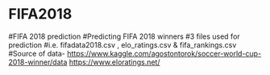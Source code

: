 # FIFA2018
#FIFA 2018  prediction
#Predicting FIFA 2018 winners 
#3 files used for prediction
#i.e. fifadata2018.csv , elo_ratings.csv & fifa_rankings.csv
#Source of data-
https://www.kaggle.com/agostontorok/soccer-world-cup-2018-winner/data
https://www.eloratings.net/
